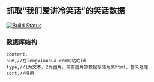 ## 抓取“我们爱讲冷笑话”的笑话数据
[![Build Status](https://travis-ci.org/Laily123/lengxiaohua.svg?branch=master)](https://travis-ci.org/Laily123/lengxiaohua)
### 数据库结构
    content,
    num,//在lengxiaohua.com网站的id
    type,//1为文本，2为图片，带有图片的数据存储为原html，暂未处理
    sort,//待用
